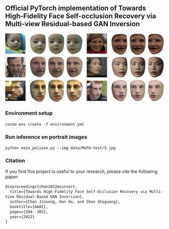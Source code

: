 ## Official PyTorch implementation of Towards High-Fidelity Face Self-occlusion Recovery via Multi-view Residual-based GAN Inversion ##

<p align="center"> 
<img src="data/eyecandy.png">
</p>

### Environment setup ###

```
conda env create -f environment.yml
```

### Run inference on portrait images ###

```
python main_poisson.py --img data/MoFA-test/5.jpg 
```

### Citation ###
If you find this project is useful to your research, please cite the following paper:

```
@inproceedings{chen2022mvinvert,
  title={Towards High-Fidelity Face Self-Occlusion Recovery via Multi-View Residual-Based GAN Inversion},
  author={Chen Jinsong, Han Hu, and Shan Shiguang},
  booktitle={AAAI},
  pages={294--302},
  year={2022}
}
```
